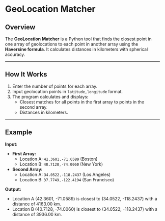 # **GeoLocation Matcher**

## **Overview**
The **GeoLocation Matcher** is a Python tool that finds the closest point in one array of geolocations to each point in another array using the **Haversine formula**. It calculates distances in kilometers with spherical accuracy.

---

## **How It Works**
1. Enter the number of points for each array.
2. Input geolocation points in `latitude,longitude` format.
3. The program calculates and displays:
   - Closest matches for all points in the first array to points in the second array.
   - Distances in kilometers.

---

## **Example**
**Input:**
- **First Array:**  
  - Location A: `42.3601,-71.0589` (Boston)  
  - Location B: `40.7128,-74.0060` (New York)  
- **Second Array:**  
  - Location A: `34.0522,-118.2437` (Los Angeles)  
  - Location B: `37.7749,-122.4194` (San Francisco)

**Output:**
 - Location A (42.3601, -71.0589) is closest to (34.0522, -118.2437) with a distance of 4163.00 km. 
 - Location B (40.7128, -74.0060) is closest to (34.0522, -118.2437) with a distance of 3936.00 km.
